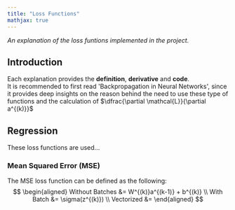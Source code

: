 ```yaml
---
title: "Loss Functions"
mathjax: true
---
```

<!-- Load Mermaid.js -->
<script src="https://cdn.jsdelivr.net/npm/mermaid/dist/mermaid.min.js"></script>
<script>mermaid.initialize({ startOnLoad: true });</script>

<script src="https://polyfill.io/v3/polyfill.min.js?features=es6"></script>
<script id="MathJax-script" async src="https://cdn.jsdelivr.net/npm/mathjax@3/es5/tex-mml-chtml.js"></script>
<script>
  MathJax = {
    tex: {
      inlineMath: [['$', '$'], ['\\(', '\\)']]
    }
  };
</script>
<script src="https://cdn.jsdelivr.net/npm/mathjax@3/es5/tex-chtml.js" async></script>

*An explanation of the loss funtions implemented in the project.*<br>

## Introduction
Each explanation provides the **definition**, **derivative** and **code**.<br>
It is recommended to first read 'Backpropagation in Neural Networks', since it provides deep insights
on the reason behind the need to use these type of functions and the calculation of $\dfrac{\partial \mathcal{L}}{\partial a^{(k)}}$

## **Regression**
These loss functions are used...

### **Mean Squared Error (MSE)**
The MSE loss function can be defined as the following:
$$
\begin{aligned}
Without Batches &= W^{(k)}a^{(k-1)} + b^{(k)} \\
With Batch &= \sigma(z^{(k)}) \\
Vectorized &= 
\end{aligned}
$$

